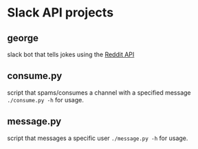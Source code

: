 # Slack API projects

## george

slack bot that tells jokes using the [Reddit API](https://www.reddit.com/dev/api/)

## consume.py

script that spams/consumes a channel with a specified message
`./consume.py -h` for usage.


## message.py

script that messages a specific user
`./message.py -h` for usage.
